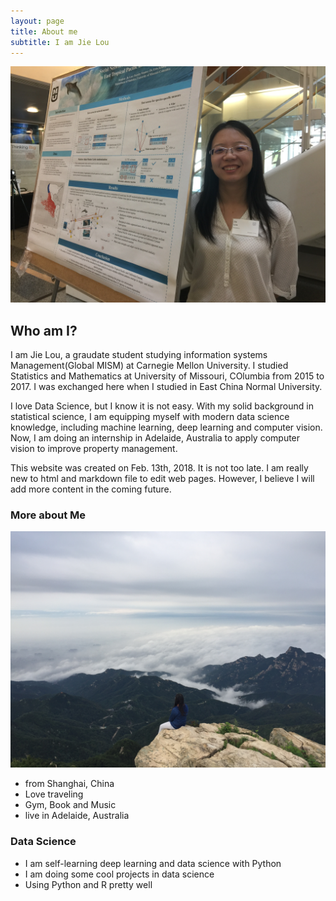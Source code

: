 ```yaml
---
layout: page
title: About me
subtitle: I am Jie Lou
---
```



![](img/me.jpg?raw=True)

## Who am I?

I am Jie Lou, a graudate student studying information systems Management(Global MISM) at Carnegie Mellon University. I studied Statistics and Mathematics at University of Missouri, COlumbia from 2015 to 2017. I was exchanged here when I studied in East China Normal University. 

I love Data Science, but I know it is not easy. With my solid background in statistical science, I am equipping myself with modern data science knowledge, including machine learning, deep learning and computer vision. Now, I am doing an internship in Adelaide, Australia to apply computer vision to improve property management.

This website was created on Feb. 13th, 2018. It is not too late. I am really new to html and markdown file to edit web pages. However, I believe I will add more content in the coming future.

### More about Me

![](/img/me2.JPG?raw=True)

- from Shanghai, China
- Love traveling
- Gym, Book and Music
- live in Adelaide, Australia



### Data Science

- I am self-learning deep learning and data science with Python
- I am doing some cool projects in data science
- Using Python and R pretty well
